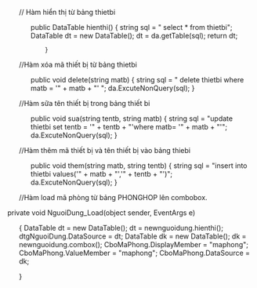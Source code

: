 ﻿<ul>
// Hàm hiển thị từ bảng thietbi
 <ul>
public DataTable hienthi()
        {
            string sql = " select * from thietbi";
            DataTable dt = new DataTable();
            dt = da.getTable(sql);
            return dt;

        }
</ul>
</ul>
<ul>
//Hàm xóa mã thiết bị từ bảng thietbi
 <ul>
public void delete(string matb)
        {
            string sql = " delete thietbi where matb = '" + matb + "' ";
            da.ExcuteNonQuery(sql);
        }
</ul>
</ul>
<ul>
//Hàm sữa tên thiết bị trong bảng thiết bi
 <ul>
public void sua(string tentb, string matb)
        {
            string sql = "update thietbi set tentb = '" + tentb + "'where matb= '" + matb + "'";
            da.ExcuteNonQuery(sql);
        }
</ul>
</ul>
<ul>
//Hàm thêm  mã thiết bị và tên thiết bị vào bảng thiebi
 <ul>
public void them(string matb, string tentb)
        {
            string sql = "insert into thietbi values('" + matb + "','" + tentb + "')";
            da.ExcuteNonQuery(sql);
        }
</ul>
</ul>
<ul>
//Hàm load mã phòng từ bảng PHONGHOP lên combobox.
</ul>
private void NguoiDung_Load(object sender, EventArgs e)
<ul>
{
DataTable dt = new DataTable();
dt = newnguoidung.hienthi();
dtgNguoiDung.DataSource = dt;
DataTable dk = new DataTable();
dk = newnguoidung.combox();
CboMaPhong.DisplayMember = "maphong";
CboMaPhong.ValueMember = "maphong";
CboMaPhong.DataSource = dk;

}
</ul>
